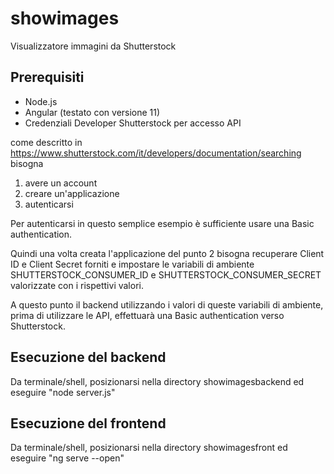 # showimages
Visualizzatore immagini da Shutterstock

## Prerequisiti

- Node.js
- Angular (testato con versione 11)
- Credenziali Developer Shutterstock per accesso API

come descritto in https://www.shutterstock.com/it/developers/documentation/searching bisogna

1. avere un account
2. creare un'applicazione
3. autenticarsi

Per autenticarsi in questo semplice esempio è sufficiente usare una Basic authentication.

Quindi una volta creata l'applicazione del punto 2 bisogna recuperare Client ID e Client Secret forniti e impostare le variabili di ambiente SHUTTERSTOCK_CONSUMER_ID e SHUTTERSTOCK_CONSUMER_SECRET valorizzate con i rispettivi valori.

A questo punto il backend utilizzando i valori di queste variabili di ambiente, prima di utilizzare le API, effettuarà una Basic authentication verso Shutterstock.

## Esecuzione del backend

Da terminale/shell, posizionarsi nella directory showimagesbackend ed eseguire "node server.js"

## Esecuzione del frontend

Da terminale/shell, posizionarsi nella directory showimagesfront ed eseguire "ng serve --open"


